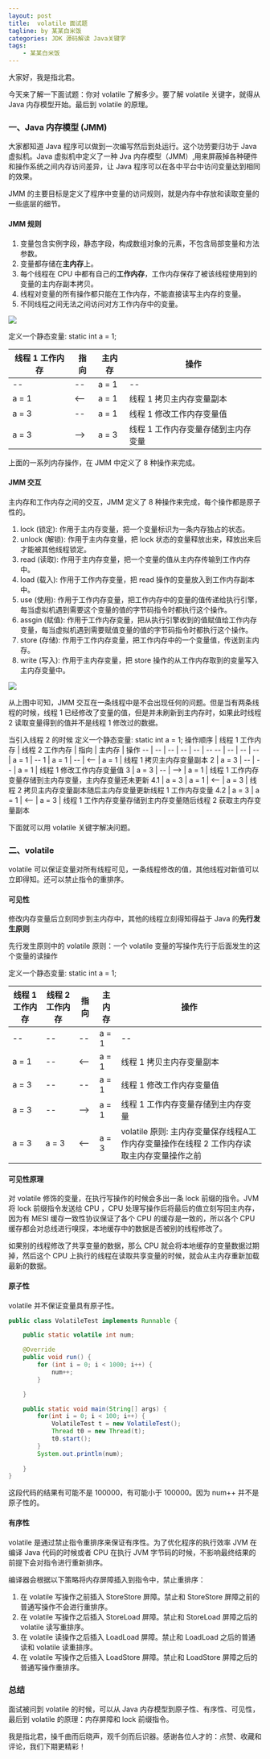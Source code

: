 ```yaml
---
layout: post
title:  volatile 面试题
tagline: by 某某白米饭
categories: JDK 源码解读 Java关键字
tags: 
    - 某某白米饭
---
```


大家好，我是指北君。

今天来了解一下面试题：你对 volatile 了解多少。要了解 volatile 关键字，就得从 Java 内存模型开始。最后到 volatile 的原理。

<!--more-->

### 一、Java 内存模型 (JMM)

大家都知道 Java 程序可以做到一次编写然后到处运行。这个功劳要归功于 Java 虚拟机。Java 虚拟机中定义了一种 Jva 内存模型（JMM）,用来屏蔽掉各种硬件和操作系统之间内存访问差异，让 Java 程序可以在各中平台中访问变量达到相同的效果。

JMM 的主要目标是定义了程序中变量的访问规则，就是内存中存放和读取变量的一些底层的细节。

#### JMM 规则

1. 变量包含实例字段，静态字段，构成数组对象的元素，不包含局部变量和方法参数。
2. 变量都存储在**主内存**上。
3. 每个线程在 CPU 中都有自己的**工作内存**，工作内存保存了被该线程使用到的变量的主内存副本拷贝。
4. 线程对变量的所有操作都只能在工作内存，不能直接读写主内存的变量。
5. 不同线程之间无法之间访问对方工作内存中的变量。

![](http://www.javanorth.cn/assets/images/2021/voliate/0.png)

定义一个静态变量: static int a = 1;

线程 1 工作内存 | 指向 | 主内存 | 操作
-- | -- | -- | --
-- | -- | a = 1 | --
a = 1 | <-- | a = 1 | 线程 1 拷贝主内存变量副本
a = 3 | -- | a = 1 | 线程 1 修改工作内存变量值
a = 3 | --> | a = 3 | 线程 1 工作内存变量存储到主内存变量

上面的一系列内存操作，在 JMM 中定义了 8 种操作来完成。

#### JMM 交互

主内存和工作内存之间的交互，JMM 定义了 8 种操作来完成，每个操作都是原子性的。

1. lock (锁定): 作用于主内存变量，把一个变量标识为一条内存独占的状态。
2. unlock (解锁): 作用于主内存变量，把 lock 状态的变量释放出来，释放出来后才能被其他线程锁定。
3. read (读取): 作用于主内存变量，把一个变量的值从主内存传输到工作内存中。
4. load (载入): 作用于工作内存变量，把 read 操作的变量放入到工作内存副本中。
5. use (使用): 作用于工作内存变量，把工作内存中的变量的值传递给执行引擎，每当虚拟机遇到需要这个变量的值的字节码指令时都执行这个操作。
6. assgin (赋值): 作用于工作内存变量，把从执行引擎收到的值赋值给工作内存变量，每当虚拟机遇到需要赋值变量的值的字节码指令时都执行这个操作。
7. store (存储): 作用于工作内存变量，把工作内存中的一个变量值，传送到主内存。
8. write (写入): 作用于主内存变量，把 store 操作的从工作内存取到的变量写入主内存变量中。

![](http://www.javanorth.cn/assets/images/2021/voliate/1.png)

从上图中可知，JMM 交互在一条线程中是不会出现任何的问题。但是当有两条线程的时候，线程 1 已经修改了变量的值，但是并未刷新到主内存时，如果此时线程 2 读取变量得到的值并不是线程 1 修改过的数据。


当引入线程 2 的时候
定义一个静态变量: static int a = 1;
操作顺序 | 线程 1 工作内存 | 线程 2 工作内存 | 指向 | 主内存 | 操作
-- | -- | -- | -- | -- | --
-- | -- | -- | -- | a = 1 | --
1 | a = 1 | -- | <-- | a = 1 | 线程 1 拷贝主内存变量副本
2 | a = 3 | -- | -- | a = 1 | 线程 1 修改工作内存变量值
3 | a = 3 | -- | --> | a = 1 | 线程 1 工作内存变量存储到主内存变量，主内存变量还未更新
4.1 | a = 3 |  a = 1 | <-- | a = 3 | 线程 2 拷贝主内存变量副本随后主内存变量更新线程 1 工作内存变量
4.2 | a = 3 |  a = 1 | <-- | a = 3 | 线程 1 工作内存变量存储到主内存变量随后线程 2 获取主内存变量副本

下面就可以用 volatile 关键字解决问题。

### 二、volatile

volatile 可以保证变量对所有线程可见，一条线程修改的值，其他线程对新值可以立即得知。还可以禁止指令的重排序。

#### 可见性 

修改内存变量后立刻同步到主内存中，其他的线程立刻得知得益于 Java 的**先行发生原则**

先行发生原则中的 volatile 原则：一个 volatile 变量的写操作先行于后面发生的这个变量的读操作

定义一个静态变量: static int a = 1;

线程 1 工作内存 | 线程 2 工作内存 | 指向 | 主内存 | 操作
-- | -- | -- | -- | --
-- | -- | -- | a = 1 | --
a = 1 | -- | <-- | a = 1 | 线程 1 拷贝主内存变量副本
a = 3 | -- | -- | a = 1 | 线程 1 修改工作内存变量值
a = 3 | -- | --> | a = 1 | 线程 1 工作内存变量存储到主内存变量
a = 3 |  a = 3 | <-- | a = 3 | volatile 原则: 主内存变量保存线程A工作内存变量操作在线程 2 工作内存读取主内存变量操作之前

#### 可见性原理

对 volatile 修饰的变量，在执行写操作的时候会多出一条 lock 前缀的指令。JVM 将 lock 前缀指令发送给 CPU ，CPU 处理写操作后将最后的值立刻写回主内存，因为有 MESI 缓存一致性协议保证了各个 CPU 的缓存是一致的，所以各个 CPU 缓存都会对总线进行嗅探，本地缓存中的数据是否被别的线程修改了。
 
如果别的线程修改了共享变量的数据，那么 CPU 就会将本地缓存的变量数据过期掉，然后这个 CPU 上执行的线程在读取共享变量的时候，就会从主内存重新加载最新的数据。


#### 原子性

volatile 并不保证变量具有原子性。

```java
public class VolatileTest implements Runnable {

    public static volatile int num;

    @Override
    public void run() {
        for (int i = 0; i < 1000; i++) {
            num++;
        }

    }

    public static void main(String[] args) {
        for(int i = 0; i < 100; i++) {
            VolatileTest t = new VolatileTest();
            Thread t0 = new Thread(t);
            t0.start();
        }
        System.out.println(num);
        
    }
}
```
这段代码的结果有可能不是 100000，有可能小于 100000。因为 num++ 并不是原子性的。


#### 有序性

volatile 是通过禁止指令重排序来保证有序性。为了优化程序的执行效率 JVM 在编译 Java 代码的时候或者 CPU 在执行 JVM 字节码的时候，不影响最终结果的前提下会对指令进行重新排序。

编译器会根据以下策略将内存屏障插入到指令中，禁止重排序：

1. 在 volatile 写操作之前插入 StoreStore 屏障。禁止和 StoreStore 屏障之前的普通写操作不会进行重排序。
2. 在 volatile 写操作之后插入 StoreLoad 屏障。禁止和 StoreLoad 屏障之后的 volatile 读写重排序。
3. 在 volatile 读操作之后插入 LoadLoad 屏障。禁止和 LoadLoad 之后的普通读和 volatile 读重排序。
4. 在 volatile 写操作之后插入 LoadStore 屏障。禁止和 LoadStore 屏障之后的普通写操作重排序。

### 总结

面试被问到 volatile 的时候，可以从 Java 内存模型到原子性、有序性、可见性，最后到 volatile 的原理：内存屏障和 lock 前缀指令。

我是指北君，操千曲而后晓声，观千剑而后识器。感谢各位人才的：点赞、收藏和评论，我们下期更精彩！
